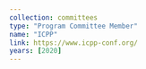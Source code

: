 ```yaml
---
collection: committees
type: "Program Committee Member"
name: "ICPP"
link: https://www.icpp-conf.org/
years: [2020]
---
```

